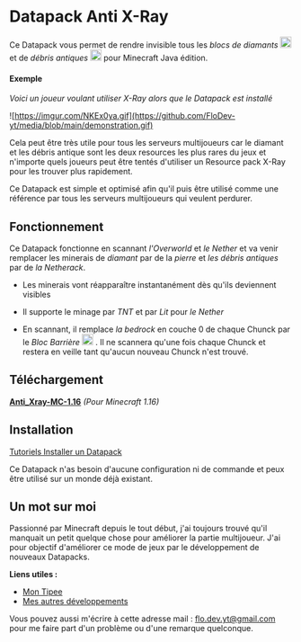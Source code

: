 # Datapack Anti X-Ray 

Ce Datapack vous permet de rendre invisible tous les *blocs de diamants* <img src="https://lh3.googleusercontent.com/pntIUqSovRdD1HItuB4gHoWvbse9n6cNclPs7P7upGUjR_7P-8MpwsW4OeF3FMINeShNVNbltceAD-Uf5RvbMg" width="20" height="20" /> et de *débris antiques* <img src="https://static.wikia.nocookie.net/minecraft_gamepedia/images/9/90/Ancient_Debris_(top_texture)_JE1_BE1.png" width="20" height="20" /> pour Minecraft Java édition.

#### Exemple
*Voici un joueur voulant utiliser X-Ray alors que le Datapack est installé*

![https://imgur.com/NKEx0ya.gif](https://github.com/FloDev-yt/media/blob/main/demonstration.gif)

Cela peut être très utile pour tous les serveurs multijoueurs car le diamant et les débris antique sont les deux resources les plus rares du jeux et n'importe quels joueurs peut être tentés d'utiliser un Resource pack X-Ray pour les trouver plus rapidement.

Ce Datapack est simple et optimisé afin qu'il puis être utilisé comme une référence par tous les serveurs multijoueurs qui veulent perdurer.


## Fonctionnement 

Ce Datapack fonctionne en scannant *l'Overworld* et *le Nether* et va venir remplacer les minerais de *diamant* par de la *pierre* et *les débris antiques* par de *la Netherack*.

- Les minerais vont réapparaître instantanément dès qu'ils deviennent visibles

- Il supporte le minage par *TNT* et par *Lit* pour *le Nether*

- En scannant, il remplace *la bedrock* en couche 0 de chaque Chunck par le *Bloc Barrière* <img src="https://mineblocks.com/1/wiki/images/c/cc/Barrier.png" width="20" height="20" /> . 
Il ne scannera qu'une fois chaque Chunck et restera en veille tant qu'aucun nouveau Chunck n'est trouvé.

## Téléchargement
[**Anti_Xray-MC-1.16**](https://minhaskamal.github.io/DownGit/#/home?url=https://github.com/FloDev-yt/Anti_Xray/tree/MC-1.16/datapack&fileName=Anti_Xray-MC-1.16&rootDirectory=false) *(Pour Minecraft 1.16)*



## Installation
[Tutoriels Installer un Datapack](https://minecraft.fandom.com/fr/wiki/Tutoriels/Installer_un_pack_de_donn%C3%A9es)

Ce Datapack n'as besoin d'aucune configuration ni de commande et peux être utilisé sur un monde déjà existant.

## Un mot sur moi
Passionné par Minecraft depuis le tout début, j'ai toujours trouvé qu'il manquait un petit quelque chose pour améliorer la partie multijoueur. J'ai pour objectif d'améliorer ce mode de jeux par le développement de nouveaux Datapacks.

**Liens utiles :**
- [Mon Tipee](https://fr.tipeee.com/flodev/)
- [Mes autres développements](https://github.com/FloDev-yt?tab=repositories)

Vous pouvez aussi m'écrire à cette adresse mail : [flo.dev.yt@gmail.com](flo.dev.yt@gmail.com) pour me faire part d'un problème ou d'une remarque quelconque.